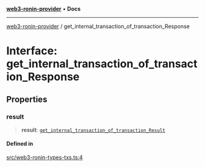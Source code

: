 [**web3-ronin-provider**](../README.md) • **Docs**

***

[web3-ronin-provider](../globals.md) / get\_internal\_transaction\_of\_transaction\_Response

# Interface: get\_internal\_transaction\_of\_transaction\_Response

## Properties

### result

> **result**: [`get_internal_transaction_of_transaction_Result`](get_internal_transaction_of_transaction_Result.md)

#### Defined in

[src/web3-ronin-types-txs.ts:4](https://github.com/chuacw/web3-ronin-provider/blob/56fda69eb1bad2d2fd8f29422ffb14cf65ae3973/src/web3-ronin-types-txs.ts#L4)
